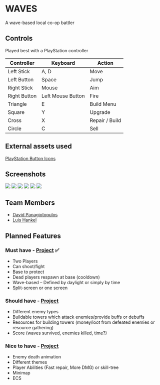 # WAVES
A wave-based local co-op battler

## Controls
Played best with a PlayStation controller

Controller | Keyboard | Action
---|---|---
Left Stick | A, D | Move
Left Button | Space | Jump
Right Stick | Mouse | Aim
Right Button | Left Mouse Button | Fire
Triangle | E | Build Menu
Square | Y | Upgrade
Cross | X | Repair / Build
Circle | C | Sell

## External assets used
[PlayStation Button Icons](https://banner2.cleanpng.com/20180910/yyj/kisspng-playstation-2-playstation-3-playstation-controller-sony-ps-games-buttons-svg-png-icon-free-download-5b96c34cd6a084.1403838615366070528791.jpg)

## Screenshots
![](https://i.imgur.com/wnE9Chs.png)
![](https://i.imgur.com/W0mL5nr.png)
![](https://i.imgur.com/5s0qu8J.png)
![](https://i.imgur.com/bbo6YbG.png)
![](https://i.imgur.com/LxQ7JpK.jpg)
![](https://i.imgur.com/IhvxlYT.jpg)

## Team Members
- [David Panagiotopulos](https://github.com/DavidPgl)
- [Luis Hankel](https://github.com/Kaes3kuch3n)

## Planned Features

### Must have - [Project](https://github.com/imi-htw-berlin/WAVES/projects/1) :white_check_mark:
- Two Players
- Can shoot/fight
- Base to protect
- Dead players respawn at base (cooldown)
- Wave-based – Defined by daylight or simply by time
- Split-screen or one screen

### Should have - [Project](https://github.com/imi-htw-berlin/WAVES/projects/2)
-	Different enemy types
-	Buildable towers which attack enemies/provide buffs or debuffs
-	Resources for building towers (money/loot from defeated enemies or resource gathering)
-	Score (waves survived, enemies killed, time?)

### Nice to have - [Project](https://github.com/imi-htw-berlin/WAVES/projects/3)
- Enemy death animation
- Different themes
- Player Abilities (Fast repair, More DMG) or skill-tree
- Minimap
- ECS
